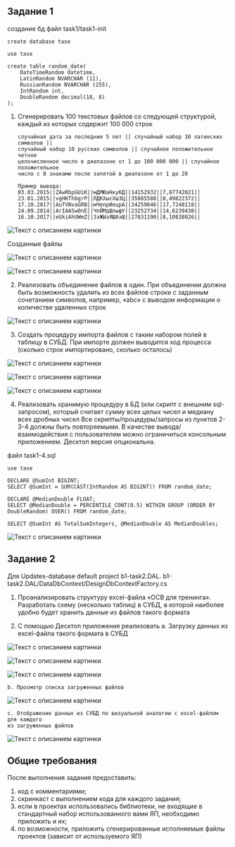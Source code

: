 ## Задание 1

создание бд
файл task1/task1-init

    create database tase

    use tase

    create table random_date(
        DateTimeRandom datetime,
        LatinRandom NVARCHAR (11),
        RussianRandom NVARCHAR (255),
        IntRandom int,
        DoubleRandom decimal(18, 8)
    );

1.  Сгенерировать 100 текстовых файлов со следующей структурой, каждый из которых содержит
    100 000 строк

        случайная дата за последние 5 лет || случайный набор 10 латинских символов ||
        случайный набор 10 русских символов || случайное положительное четное
        целочисленное число в диапазоне от 1 до 100 000 000 || случайное положительное
        число с 8 знаками после запятой в диапазоне от 1 до 20

        Пример вывода:
        03.03.2015||ZAwRbpGUiK||мДМЮаНкуКД||14152932||7,87742021||
        23.01.2015||vgHKThbgrP||ЛДКХысХшЗЦ||35085588||8,49822372||
        17.10.2017||AuTVNvaGRB||мЧепрИецрА||34259646||17,7248118||
        24.09.2014||ArIAASwOnE||ЧпЙМдШлыфУ||23252734||14,6239438||
        16.10.2017||eUkiAhUWmZ||ЗэЖЫзЯШАэШ||27831190||8,10838026||

![Текст с описанием картинки](/img/1-3.png)

Созданные файлы

![Текст с описанием картинки](/img/1-1.png)

![Текст с описанием картинки](/img/1-2.png)

2.  Реализовать объединение файлов в один. При объединении должна быть возможность
    удалить из всех файлов строки с заданным сочетанием символов, например, «abc» с выводом
    информации о количестве удаленных строк

![Текст с описанием картинки](/img/1-4.png)

3.  Создать процедуру импорта файлов с таким набором полей в таблицу в СУБД. При импорте
    должен выводится ход процесса (сколько строк импортировано, сколько осталось)

![Текст с описанием картинки](/img/1-5.png)

![Текст с описанием картинки](/img/1-6.png)

![Текст с описанием картинки](/img/1-7.png)

4.  Реализовать хранимую процедуру в БД (или скрипт с внешним sql-запросом), который считает
    сумму всех целых чисел и медиану всех дробных чисел
    Все скрипты/процедуры/запросы из пунктов 2-3-4 должны быть повторяемыми.
    В качестве вывода/взаимодействия с пользователем можно ограничиться консольным
    приложением. Десктоп версия опциональна.

файл task1-4.sql

    use tase

    DECLARE @SumInt BIGINT;
    SELECT @SumInt = SUM(CAST(IntRandom AS BIGINT)) FROM random_date;

    DECLARE @MedianDouble FLOAT;
    SELECT @MedianDouble = PERCENTILE_CONT(0.5) WITHIN GROUP (ORDER BY DoubleRandom) OVER() FROM random_date;

    SELECT @SumInt AS TotalSumIntegers, @MedianDouble AS MedianDoubles;

![Текст с описанием картинки](/img/1-8.png)

## Задание 2

Для Updates-database default project b1-task2.DAL. b1-task2.DAL/DataDbContext/DesignDbContextFactory.cs

1.  Проанализировать структуру excel-файла «ОСВ для тренинга». Разработать схему (несколько
    таблиц) в СУБД, в которой наиболее удобно будет хранить данные из файлов такого
    формата

2.  С помощью Десктоп приложения реализовать
    a. Загрузку данных из excel-файла такого формата в СУБД

![Текст с описанием картинки](/img/2-2.png)

![Текст с описанием картинки](/img/2-1.png)

![Текст с описанием картинки](/img/2-3.png)

    b. Просмотр списка загруженных файлов

![Текст с описанием картинки](/img/2-2.png)

    c. Отображение данных из СУБД по визуальной аналогии с exсel-файлом для каждого
    из загруженных файлов

![Текст с описанием картинки](/img/2-4.png)

## Общие требования

После выполнения задания предоставить:

1.  код с комментариями;
2.  скринкаст с выполнением кода для каждого задания;
3.  если в проектах использовались библиотеки, не входящие в стандартный набор
    использованного вами ЯП, необходимо приложить и их;
4.  по возможности, приложить сгенерированные исполняемые файлы проектов (зависит от
    используемого ЯП)

